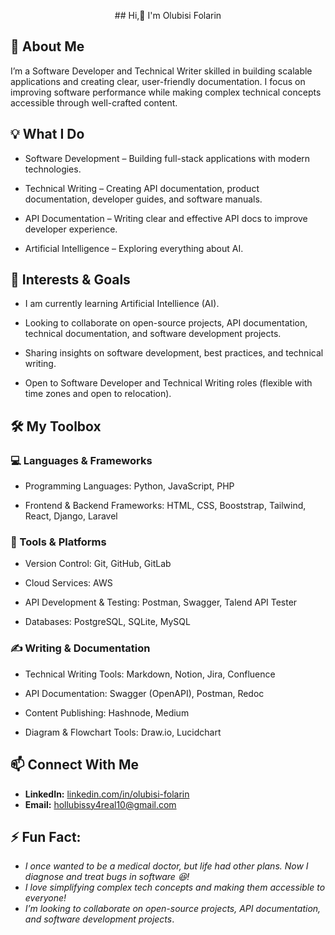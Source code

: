 
<p align="center">## Hi,👋 I'm Olubisi Folarin  </p>


## 🚀 About Me

I’m a Software Developer and Technical Writer skilled in building scalable applications and creating clear, user-friendly documentation. I focus on improving software performance while making complex technical concepts accessible through well-crafted content.


## 💡 What I Do

- Software Development – Building full-stack applications with modern technologies.

-  Technical Writing – Creating API documentation, product documentation, developer guides, and software manuals.

-  API Documentation – Writing clear and effective API docs to improve developer experience.

-  Artificial Intelligence – Exploring everything about AI.

## 🎯 Interests & Goals

-  I am currently learning Artificial Intellience (AI).

-  Looking to collaborate on open-source projects, API documentation, technical documentation, and software development projects.

-  Sharing insights on software development, best practices, and technical writing.

-  Open to Software Developer and Technical Writing roles (flexible with time zones and open to relocation).


## 🛠 My Toolbox

### 💻 Languages & Frameworks
- Programming Languages: Python, JavaScript, PHP

- Frontend & Backend Frameworks: HTML, CSS, Booststrap, Tailwind, React, Django, Laravel

### 🚀 Tools & Platforms
- Version Control: Git, GitHub, GitLab

- Cloud Services: AWS

- API Development & Testing: Postman, Swagger, Talend API Tester

- Databases: PostgreSQL, SQLite, MySQL

### ✍️ Writing & Documentation
- Technical Writing Tools: Markdown, Notion, Jira, Confluence

- API Documentation: Swagger (OpenAPI), Postman, Redoc

- Content Publishing: Hashnode, Medium

- Diagram & Flowchart Tools: Draw.io, Lucidchart

## 📫 Connect With Me

- **LinkedIn:** [linkedin.com/in/olubisi-folarin](https://www.linkedin.com/in/olubisi-folarin)
- **Email:** [hollubissy4real10@gmail.com](mailto:hollubissy4real10@gmail.com)


## ⚡ Fun Fact: 
- *I once wanted to be a medical doctor, but life had other plans. Now I diagnose and treat bugs in software 😆!*
- *I love simplifying complex tech concepts and making them accessible to everyone!*
- *I’m looking to collaborate on open-source projects, API documentation, and software development projects*.  


